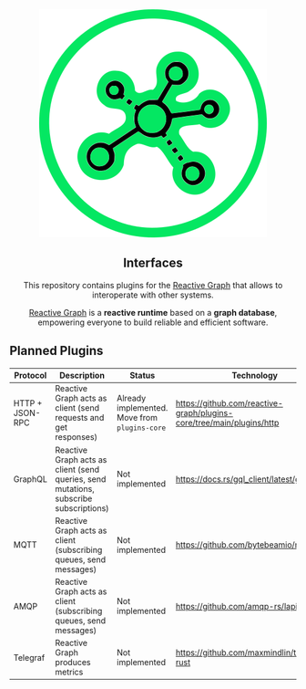 <div align="center">
  <a href="https://www,reactive-graph.io/"><img src="https://raw.githubusercontent.com/reactive-graph/design/main/public/logo/rendered/malachite/reactive-graph-400x400.png" alt="Reactive Graph"></a>
</div>

<h2 align="center">
    Interfaces
</h2>

<p align="center">
This repository contains plugins for the <a href="https://github.com/reactive-graph/reactive-graph">Reactive Graph</a> that allows to interoperate with other systems.
</p>

<p align="center">
  <a href="https://github.com/reactive-graph/reactive-graph">Reactive Graph</a> is a <b>reactive runtime</b> based on a <b>graph database</b>, empowering everyone to build reliable and efficient software.
</p>

## Planned Plugins

| Protocol | Description | Status | Technology | 
| --- | --- | --- | --- |
| HTTP + JSON-RPC | Reactive Graph acts as client (send requests and get responses) | Already implemented. Move from `plugins-core` | https://github.com/reactive-graph/plugins-core/tree/main/plugins/http |
| GraphQL | Reactive Graph acts as client (send queries, send mutations, subscribe subscriptions) | Not implemented | https://docs.rs/gql_client/latest/gql_client/ |
| MQTT | Reactive Graph acts as client (subscribing queues, send messages) | Not implemented| https://github.com/bytebeamio/rumqtt |
| AMQP | Reactive Graph acts as client (subscribing queues, send messages) | Not implemented| https://github.com/amqp-rs/lapin |
| Telegraf | Reactive Graph produces metrics | Not implemented| https://github.com/maxmindlin/telegraf-rust |
